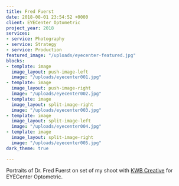 ```yaml
---
title: Fred Fuerst
date: 2018-08-01 23:54:52 +0000
client: EYECenter Optometric
project_year: 2018
services:
- service: Photography
- service: Strategy
- service: Production
featured_image: "/uploads/eyecenter-featured.jpg"
blocks:
- template: image
  image_layout: push-image-left
  image: "/uploads/eyecenter001.jpg"
- template: image
  image_layout: push-image-right
  image: "/uploads/eyecenter002.jpg"
- template: image
  image_layout: split-image-right
  image: "/uploads/eyecenter003.jpg"
- template: image
  image_layout: split-image-left
  image: "/uploads/eyecenter004.jpg"
- template: image
  image_layout: split-image-right
  image: "/uploads/eyecenter005.jpg"
dark_theme: true

---
```

Portraits of Dr. Fred Fuerst on set of my shoot with [KWB Creative](https://kwbcreative.com) for EYECenter Optometric.
